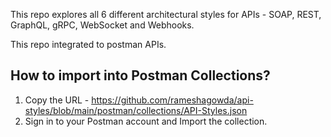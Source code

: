 This repo explores all 6 different architectural styles for APIs - SOAP, REST, GraphQL, gRPC, WebSocket and Webhooks.

This repo integrated to postman APIs.

## How to import into Postman Collections?
1. Copy the URL - https://github.com/rameshagowda/api-styles/blob/main/postman/collections/API-Styles.json
2. Sign in to your Postman account and Import the collection.

